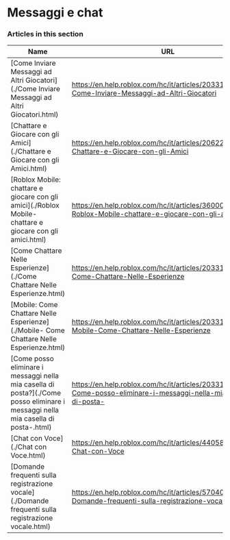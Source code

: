 # Messaggi e chat  
### Articles in this section
Name|URL
-|-
[Come Inviare Messaggi ad Altri Giocatori](./Come Inviare Messaggi ad Altri Giocatori.html) |https://en.help.roblox.com/hc/it/articles/203313610-Come-Inviare-Messaggi-ad-Altri-Giocatori
[Chattare e Giocare con gli Amici](./Chattare e Giocare con gli Amici.html) |https://en.help.roblox.com/hc/it/articles/206224956-Chattare-e-Giocare-con-gli-Amici
[Roblox Mobile: chattare e giocare con gli amici](./Roblox Mobile- chattare e giocare con gli amici.html) |https://en.help.roblox.com/hc/it/articles/360000432483-Roblox-Mobile-chattare-e-giocare-con-gli-amici
[Come Chattare Nelle Esperienze](./Come Chattare Nelle Esperienze.html) |https://en.help.roblox.com/hc/it/articles/203314250-Come-Chattare-Nelle-Esperienze
[Mobile: Come Chattare Nelle Esperienze](./Mobile- Come Chattare Nelle Esperienze.html) |https://en.help.roblox.com/hc/it/articles/203313520-Mobile-Come-Chattare-Nelle-Esperienze
[Come posso eliminare i messaggi nella mia casella di posta?](./Come posso eliminare i messaggi nella mia casella di posta-.html) |https://en.help.roblox.com/hc/it/articles/203313690-Come-posso-eliminare-i-messaggi-nella-mia-casella-di-posta-
[Chat con Voce](./Chat con Voce.html) |https://en.help.roblox.com/hc/it/articles/4405807645972-Chat-con-Voce
[Domande frequenti sulla registrazione vocale](./Domande frequenti sulla registrazione vocale.html) |https://en.help.roblox.com/hc/it/articles/5704050147604-Domande-frequenti-sulla-registrazione-vocale